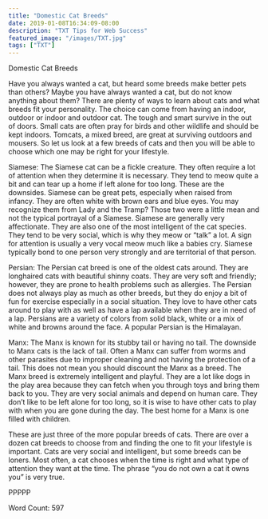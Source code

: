 ```yaml
---
title: "Domestic Cat Breeds"
date: 2019-01-08T16:34:09-08:00
description: "TXT Tips for Web Success"
featured_image: "/images/TXT.jpg"
tags: ["TXT"]
---
```


Domestic Cat Breeds

Have you always wanted a cat, but heard some breeds make better pets than others? Maybe you have always wanted a cat, but do not know anything about them? There are plenty of ways to learn about cats and what breeds fit your personality. The choice can come from having an indoor, outdoor or indoor and outdoor cat. The tough and smart survive in the out of doors. Small cats are often pray for birds and other wildlife and should be kept indoors. Tomcats, a mixed breed, are great at surviving outdoors and mousers. So let us look at a few breeds of cats and then you will be able to choose which one may be right for your lifestyle.

Siamese: The Siamese cat can be a fickle creature. They often require a lot of attention when they determine it is necessary. They tend to meow quite a bit and can tear up a home if left alone for too long. These are the downsides.  Siamese can be great pets, especially when raised from infancy. They are often white with brown ears and blue eyes.  You may recognize them from Lady and the Tramp? Those two were a little mean and not the typical portrayal of a Siamese. Siamese are generally very affectionate. They are also one of the most intelligent of the cat species. They tend to be very social, which is why they meow or “talk” a lot. A sign for attention is usually a very vocal meow much like a babies cry. Siamese typically bond to one person very strongly and are territorial of that person.  

Persian:  The Persian cat breed is one of the oldest cats around. They are longhaired cats with beautiful shinny coats. They are very soft and friendly; however, they are prone to health problems such as allergies. The Persian does not always play as much as other breeds, but they do enjoy a bit of fun for exercise especially in a social situation. They love to have other cats around to play with as well as have a lap available when they are in need of a lap. Persians are a variety of colors from solid black, white or a mix of white and browns around the face. A popular Persian is the Himalayan.  

Manx:  The Manx is known for its stubby tail or having no tail. The downside to Manx cats is the lack of tail. Often a Manx can suffer from worms and other parasites due to improper cleaning and not having the protection of a tail. This does not mean you should discount the Manx as a breed. The Manx breed is extremely intelligent and playful. They are a lot like dogs in the play area because they can fetch when you through toys and bring them back to you. They are very social animals and depend on human care. They don’t like to be left alone for too long, so it is wise to have other cats to play with when you are gone during the day. The best home for a Manx is one filled with children.

These are just three of the more popular breeds of cats. There are over a dozen cat breeds to choose from and finding the one to fit your lifestyle is important. Cats are very social and intelligent, but some breeds can be loners. Most often, a cat chooses when the time is right and what type of attention they want at the time. The phrase “you do not own a cat it owns you” is very true.

PPPPP

Word Count: 597

